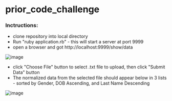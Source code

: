 # prior_code_challenge

### Inctructions:
  - clone repository into local directory
  - Run "ruby application.rb" - this will start a server at port 9999
  - open a browser and got http://localhost:9999/show/data

![image](https://user-images.githubusercontent.com/53374761/147762283-0503cd25-ea57-48fe-bab6-1a2fdd6a90fe.png)
  
  - click "Choose File" button to select .txt file to upload, then click "Submit Data" button
  - The normalized data from the selected file should appear below in 3 lists - sorted by Gender, DOB Ascending, and Last Name Descending 

![image](https://user-images.githubusercontent.com/53374761/147763238-9a0cd94c-4560-450a-a4bf-c9e4b5809aea.png)

